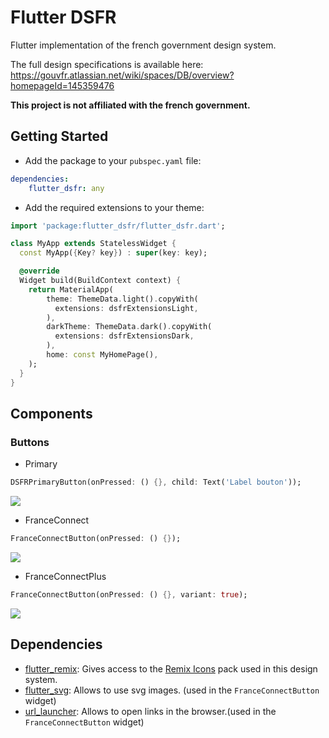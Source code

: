 # Flutter DSFR

Flutter implementation of the french government design system.

The full design specifications is available here: https://gouvfr.atlassian.net/wiki/spaces/DB/overview?homepageId=145359476

**This project is not affiliated with the french government.**

## Getting Started

* Add the package to your `pubspec.yaml` file:

```yaml
dependencies:
    flutter_dsfr: any
```

* Add the required extensions to your theme:

```dart
import 'package:flutter_dsfr/flutter_dsfr.dart';

class MyApp extends StatelessWidget {
  const MyApp({Key? key}) : super(key: key);

  @override
  Widget build(BuildContext context) {
    return MaterialApp(
        theme: ThemeData.light().copyWith(
          extensions: dsfrExtensionsLight,
        ),
        darkTheme: ThemeData.dark().copyWith(
          extensions: dsfrExtensionsDark,
        ),
        home: const MyHomePage(),
    );
  }
}
```

## Components

### Buttons

* Primary

```dart
DSFRPrimaryButton(onPressed: () {}, child: Text('Label bouton'));
```

![](https://raw.githubusercontent.com/TesteurManiak/flutter_dsfr/main/screenshots/primary_button.png)

* FranceConnect

```dart
FranceConnectButton(onPressed: () {});
```

![](https://raw.githubusercontent.com/TesteurManiak/flutter_dsfr/main/screenshots/france_connect.png)

* FranceConnectPlus

```dart
FranceConnectButton(onPressed: () {}, variant: true);
```

![](https://raw.githubusercontent.com/TesteurManiak/flutter_dsfr/main/screenshots/france_connect_plus.png)

## Dependencies

* [flutter_remix](https://pub.dev/packages/flutter_remix): Gives access to the [Remix Icons](https://remixicon.com/) pack used in this design system.
* [flutter_svg](https://pub.dev/packages/flutter_svg): Allows to use svg images. (used in the `FranceConnectButton` widget)
* [url_launcher](https://pub.dev/packages/url_launcher): Allows to open links in the browser.(used in the `FranceConnectButton` widget)
